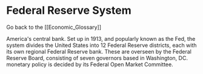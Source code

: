# Federal Reserve System

Go back to the [[Economic_Glossary]]


America's central bank. Set up in 1913, and popularly known as the Fed, the system divides the United States into 12 Federal Reserve districts, each with its own regional Federal Reserve bank. These are overseen by the Federal Reserve Board, consisting of seven governors based in Washington, DC. monetary policy is decided by its Federal Open Market Committee.


